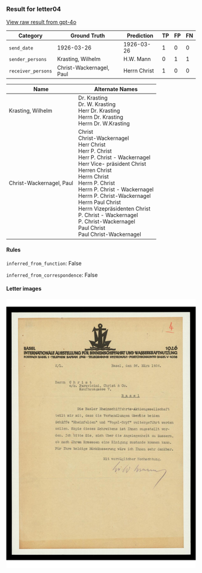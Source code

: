 ### Result for letter04
[View raw result from gpt-4o](https://github.com/RISE-UNIBAS/humanities_data_benchmark/blob/main/results/2025-04-11/T10/request_T10_letter04.json)

| Category          | Ground Truth | Prediction | TP | FP | FN |
|------------------|--------------|------------|----|----|----|
| `send_date`        | 1926-03-26 | 1926-03-26 | 1 | 0 | 0 |
| `sender_persons`  | Krasting, Wilhelm | H.W. Mann | 0 | 1 | 1 |
| `receiver_persons` | Christ-Wackernagel, Paul | Herrn Christ | 1 | 0 | 0 |

| Name | Alternate Names |
| --- | --- |
| Krasting, Wilhelm | Dr. Krasting<br>Dr. W. Krasting<br>Herr Dr. Krasting<br>Herrn Dr. Krasting<br>Herrn Dr. W.Krasting |
| Christ-Wackernagel, Paul | Christ<br>Christ-Wackernagel<br>Herr Christ<br>Herr P. Christ<br>Herr P. Christ - Wackernagel<br>Herr Vice- präsident Christ<br>Herren Christ<br>Herrn Christ<br>Herrn P. Christ<br>Herrn P. Christ - Wackernagel<br>Herrn P. Christ-Wackernagel<br>Herrn Paul Christ<br>Herrn Vizepräsidenten Christ<br>P. Christ - Wackernagel<br>P. Christ-Wackernagel<br>Paul Christ<br>Paul Christ-Wackernagel |

#### Rules
`inferred_from_function`: False

`inferred_from_correspondence`: False

#### Letter images

<img src="https://github.com/RISE-UNIBAS/humanities_data_benchmark/blob/main/benchmarks/metadata_extraction/images/letter04_p1.jpg?raw=true" alt="letter04_p1.jpg" width="800px">